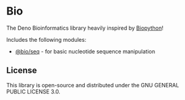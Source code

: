 # Bio

The Deno Bioinformatics library heavily inspired by
[Biopython](https://biopython.org)!

Includes the following modules:

- [@bio/seq](https://jsr.io/@bio/seq) - for basic nucleotide sequence
  manipulation

## License

This library is open-source and distributed under the GNU GENERAL PUBLIC LICENSE
3.0.
